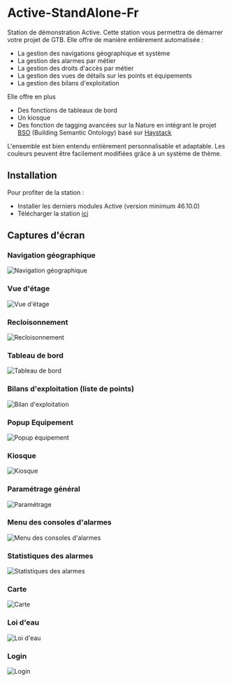 # Active-StandAlone-Fr
Station de démonstration Active. Cette station vous permettra de démarrer votre projet de GTB. Elle offre de manière entièrement automatisée :
 - La gestion des navigations géographique et système
 - La gestion des alarmes par métier
 - La gestion des droits d'accès par métier
 - La gestion des vues de détails sur les points et équipements
 - La gestion des bilans d'exploitation

 Elle offre en plus
 - Des fonctions de tableaux de bord
 - Un kiosque
 - Des fonction de tagging avancées sur la Nature en intégrant le projet [BSO](https://bso-project.org) (Building Semantic Ontology) basé sur [Haystack](https://project-haystack.org)

 L'ensemble est bien entendu entièrement personnalisable et adaptable. Les couleurs peuvent être facilement modifiées grâce à un système de thème.

## Installation

Pour profiter de la station :
- Installer les derniers modules Active (version minimum 46.10.0)
- Télécharger la station [ici](http://modules:modulesB.tib@modules.btib.fr/Stations/ActiveStandAloneFr-47.2.0.zip)


## Captures d'écran

### Navigation géographique
![Navigation géographique](https://user-images.githubusercontent.com/24372104/56462338-24941300-63c2-11e9-9bcc-28ecfae38450.PNG)

### Vue d'étage
![Vue d'étage](https://user-images.githubusercontent.com/24372104/56462410-0bd82d00-63c3-11e9-86ca-32cf4a662e2b.PNG)

### Recloisonnement
![Recloisonnement](https://user-images.githubusercontent.com/24372104/56462425-214d5700-63c3-11e9-901e-bab3b9fe0066.PNG)

### Tableau de bord
![Tableau de bord](https://user-images.githubusercontent.com/24372104/56462346-4e4d3a00-63c2-11e9-81c6-884c31700bb3.PNG)

### Bilans d'exploitation (liste de points)
![Bilan d'exploitation](https://user-images.githubusercontent.com/24372104/56462412-0e3a8700-63c3-11e9-8b32-d341709f3c32.PNG)

### Popup Equipement
![Popup équipement](https://user-images.githubusercontent.com/24372104/56462416-15619500-63c3-11e9-8703-da9a1e7294e0.PNG)

### Kiosque
![Kiosque](https://user-images.githubusercontent.com/24372104/56462415-12ff3b00-63c3-11e9-94d2-5f3893008a1d.PNG)

### Paramétrage général
![Paramétrage](https://user-images.githubusercontent.com/24372104/56462420-198db280-63c3-11e9-8ec7-9981c80459db.PNG)

### Menu des consoles d'alarmes
![Menu des consoles d'alarmes](https://user-images.githubusercontent.com/24372104/56462422-1d213980-63c3-11e9-988a-589b18f32dbe.PNG)

### Statistiques des alarmes
![Statistiques des alarmes](https://user-images.githubusercontent.com/24372104/56462404-fd8a1100-63c2-11e9-8da0-08342644c7b8.PNG)

### Carte
![Carte](https://user-images.githubusercontent.com/24372104/56462428-24e0de00-63c3-11e9-9ce8-8d8a87223d18.PNG)

### Loi d'eau
![Loi d'eau](https://user-images.githubusercontent.com/24372104/56462432-2dd1af80-63c3-11e9-816c-3f0410f95a8c.PNG)

### Login
![Login](https://user-images.githubusercontent.com/24372104/56462403-f82cc680-63c2-11e9-9219-54f120adafad.PNG)